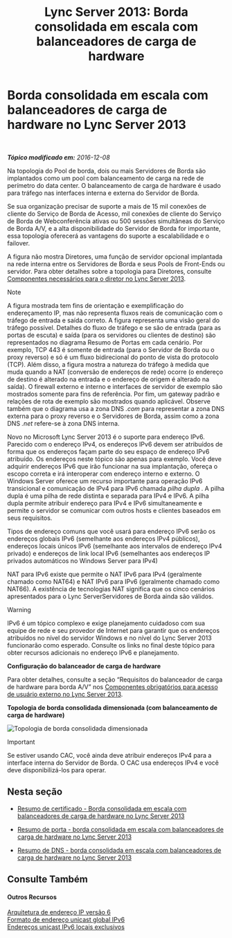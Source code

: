 ﻿---
title: 'Lync Server 2013: Borda consolidada em escala com balanceadores de carga de hardware'
TOCTitle: Borda consolidada em escala com balanceadores de carga de hardware
ms:assetid: 6783e225-9677-415a-8731-0bf2e2c4cf8b
ms:mtpsurl: https://technet.microsoft.com/pt-br/library/Gg398478(v=OCS.15)
ms:contentKeyID: 49306958
ms.date: 12/10/2016
mtps_version: v=OCS.15
ms.translationtype: HT
---

# Borda consolidada em escala com balanceadores de carga de hardware no Lync Server 2013

 

_**Tópico modificado em:** 2016-12-08_

Na topologia do Pool de borda, dois ou mais Servidores de Borda são implantados como um pool com balanceamento de carga na rede de perímetro do data center. O balanceamento de carga de hardware é usado para tráfego nas interfaces interna e externa do Servidor de Borda.

Se sua organização precisar de suporte a mais de 15 mil conexões de cliente do Serviço de Borda de Acesso, mil conexões de cliente do Serviço de Borda de Webconferência ativas ou 500 sessões simultâneas do Serviço de Borda A/V, e a alta disponibilidade do Servidor de Borda for importante, essa topologia oferecerá as vantagens do suporte a escalabilidade e o failover.

A figura não mostra Diretores, uma função de servidor opcional implantada na rede interna entre os Servidores de Borda e seus Pools de Front-Ends ou servidor. Para obter detalhes sobre a topologia para Diretores, consulte [Componentes necessários para o diretor no Lync Server 2013](lync-server-2013-components-required-for-the-director.md).

> [!NOTE]  
> A figura mostrada tem fins de orientação e exemplificação do endereçamento IP, mas não representa fluxos reais de comunicação com o tráfego de entrada e saída correto. A figura representa uma visão geral do tráfego possível. Detalhes do fluxo de tráfego e se são de entrada (para as portas de escuta) e saída (para os servidores ou clientes de destino) são representados no diagrama Resumo de Portas em cada cenário. Por exemplo, TCP 443 é somente de entrada (para o Servidor de Borda ou o proxy reverso) e só é um fluxo bidirecional do ponto de vista do protocolo (TCP). Além disso, a figura mostra a natureza do tráfego à medida que muda quando a NAT (conversão de endereços de rede) ocorre (o endereço de destino é alterado na entrada e o endereço de origem é alterado na saída). O firewall externo e interno e interfaces de servidor de exemplo são mostrados somente para fins de referência. Por fim, um gateway padrão e relações de rota de exemplo são mostrados quando aplicável. Observe também que o diagrama usa a zona DNS <em>.com</em> para representar a zona DNS externa para o proxy reverso e o Servidores de Borda, assim como a zona DNS <em>.net</em> refere-se à zona DNS interna.

Novo no Microsoft Lync Server 2013 é o suporte para endereço IPv6. Parecido com o endereço IPv4, os endereços IPv6 devem ser atribuídos de forma que os endereços façam parte do seu espaço de endereço IPv6 atribuído. Os endereços neste tópico são apenas para exemplo. Você deve adquirir endereços IPv6 que irão funcionar na sua implantação, ofereça o escopo correta e irá interoperar com endereço interno e externo. O Windows Server oferece um recurso importante para operação IPv6 transicional e comunicação de IPv4 para IPv6 chamada *pilha dupla* . A pilha dupla é uma pilha de rede distinta e separada para IPv4 e IPv6. A pilha dupla permite atribuir endereço para IPv4 e IPv6 simultaneamente e permite o servidor se comunicar com outros hosts e clientes baseados em seus requisitos.

Tipos de endereço comuns que você usará para endereço IPv6 serão os endereços globais IPv6 (semelhante aos endereços IPv4 públicos), endereços locais únicos IPv6 (semelhante aos intervalos de endereço IPv4 privado) e endereços de link local IPv6 (semelhantes aos endereços IP privados automáticos no Windows Server para IPv4)

NAT para IPv6 existe que permite o NAT IPv6 para IPv4 (geralmente chamado como NAT64) e NAT IPv6 para IPv6 (geralmente chamado como NAT66). A existência de tecnologias NAT significa que os cinco cenários apresentados para o Lync ServerServidores de Borda ainda são válidos.


> [!WARNING]  
> IPv6 é um tópico complexo e exige planejamento cuidadoso com sua equipe de rede e seu provedor de Internet para garantir que os endereços atribuídos no nível do servidor Windows e no nível do Lync Server 2013 funcionarão como esperado. Consulte os links no final deste tópico para obter recursos adicionais no endereço IPv6 e planejamento.



**Configuração do balanceador de carga de hardware**

Para obter detalhes, consulte a seção “Requisitos do balanceador de carga de hardware para borda A/V” nos [Componentes obrigatórios para acesso de usuário externo no Lync Server 2013](lync-server-2013-components-required-for-external-user-access.md).

**Topologia de borda consolidada dimensionada (com balanceamento de carga de hardware)**

![Topologia de borda consolidada dimensionada](images/Gg398478.3a57cd0d-8de4-4ecc-a783-4dff5b3456a2(OCS.15).jpg "Topologia de borda consolidada dimensionada")

> [!IMPORTANT]  
> Se estiver usando CAC, você ainda deve atribuir endereços IPv4 para a interface interna do Servidor de Borda. O CAC usa endereços IPv4 e você deve disponibilizá-los para operar.

## Nesta seção

  - [Resumo de certificado - Borda consolidada em escala com balanceadores de carga de hardware no Lync Server 2013](lync-server-2013-certificate-summary-scaled-consolidated-edge-with-hardware-load-balancers.md)

  - [Resumo de porta - borda consolidada em escala com balanceadores de carga de hardware no Lync Server 2013](lync-server-2013-port-summary-scaled-consolidated-edge-with-hardware-load-balancers.md)

  - [Resumo de DNS - borda consolidada em escala com balanceadores de carga de hardware no Lync Server 2013](lync-server-2013-dns-summary-scaled-consolidated-edge-with-hardware-load-balancers.md)

## Consulte Também

#### Outros Recursos

[Arquitetura de endereço IP versão 6](http://tools.ietf.org/html/rfc4291)  
[Formato de endereço unicast global IPv6](http://tools.ietf.org/html/rfc3587)  
[Endereços unicast IPv6 locais exclusivos](http://tools.ietf.org/html/rfc4193)

